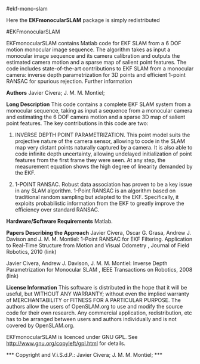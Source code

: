 #ekf-mono-slam

Here the **EKFmonocularSLAM** package is simply redistributed

#EKFmonocularSLAM

EKFmonocularSLAM contains Matlab code for EKF SLAM from a 6 DOF motion monocular image sequence. The algorithm takes as input a monocular image sequence and its camera calibration and outputs the estimated camera motion and a sparse map of salient point features. The code includes state-of-the-art contributions to EKF SLAM from a monocular camera: inverse depth parametrization for 3D points and efficient 1-point RANSAC for spurious rejection.
Further information

**Authors**
Javier Civera; J. M. M. Montiel;

**Long Description**
This code contains a complete EKF SLAM system from a monocular sequence, taking as input a sequence from a monocular camera and estimating the 6 DOF camera motion and a sparse 3D map of salient point features. The key contributions in this code are two:

1) INVERSE DEPTH POINT PARAMETRIZATION. This point model suits the projective nature of the camera sensor, allowing to code in the SLAM map very distant points naturally captured by a camera. It is also able to code infinite depth uncertainty, allowing undelayed initialization of point features from the first frame they were seen. At any step, the measurement equation shows the high degree of linearity demanded by the EKF.

2) 1-POINT RANSAC. Robust data association has proven to be a key issue in any SLAM algorithm. 1-Point RANSAC is an algorithm based on traditional random sampling but adapted to the EKF. Specifically, it exploits probabilistic information from the EKF to greatly improve the efficiency over standard RANSAC. 


**Hardware/Software Requirements**
Matlab. 

**Papers Describing the Approach**
Javier Civera, Oscar G. Grasa, Andrew J. Davison and J. M. M. Montiel: 1-Point RANSAC for EKF Filtering. Application to Real-Time Structure from Motion and Visual Odometry , Journal of Field Robotics, 2010 (link)

Javier Civera, Andrew J. Davison, J. M. M. Montiel: Inverse Depth Parametrization for Monocular SLAM , IEEE Transactions on Robotics, 2008 (link)

**License Information**
This software is distributed in the hope that it will be useful, but WITHOUT ANY WARRANTY; without even the implied warranty of MERCHANTABILITY or FITNESS FOR A PARTICULAR PURPOSE.
The authors allow the users of OpenSLAM.org to use and modify the source code for their own research. Any commercial application, redistribution, etc has to be arranged between users and authors individually and is not covered by OpenSLAM.org.

EKFmonocularSLAM is licenced under GNU GPL. See http://www.gnu.org/copyleft/gpl.html for details.

*** Copyright and V.i.S.d.P.: Javier Civera; J. M. M. Montiel; *** 

